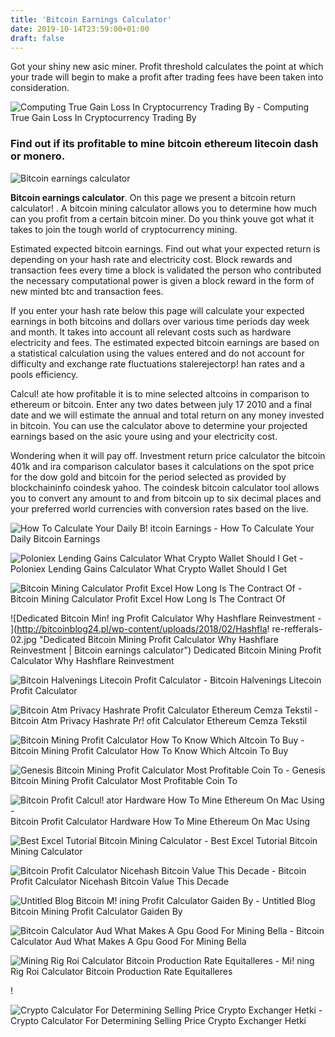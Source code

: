 ```yaml
---
title: 'Bitcoin Earnings Calculator'
date: 2019-10-14T23:59:00+01:00
draft: false
---
```


Got your shiny new asic miner. Profit threshold calculates the point at which your trade will begin to make a profit after trading fees have been taken into consideration.

![Computing True Gain Loss In Cryptocurrency Trading By - ](https://hackernoon.com/hn-images/1*Mk4xG2VJEn2Q0vEjYr6wbw.png "Computing True Gain Loss In Cryptocurrency Trading By | Bitcoin earnings calculator") Computing True Gain Loss In Cryptocurrency Trading By

### Find out if its profitable to mine bitcoin ethereum litecoin dash or monero.

![Bitcoin earnings calculator](https://www.howtogeek.com/wp-content/uploads/2018/03/ximg_5a9db8b19330a.png.pagespeed.gp%20jp%20jw%20pj%20ws%20js%20rj%20rp%20rw%20ri%20cp%20md.ic.Etf15MRWKl.png "Bitcoin earnings calculator")

**Bitcoin earnings calculator**. On this page we present a bitcoin return calculator! . A bitcoin mining calculator allows you to determine how much can you profit from a certain bitcoin miner. Do you think youve got what it takes to join the tough world of cryptocurrency mining.

Estimated expected bitcoin earnings. Find out what your expected return is depending on your hash rate and electricity cost. Block rewards and transaction fees every time a block is validated the person who contributed the necessary computational power is given a block reward in the form of new minted btc and transaction fees.

If you enter your hash rate below this page will calculate your expected earnings in both bitcoins and dollars over various time periods day week and month. It takes into account all relevant costs such as hardware electricity and fees. The estimated expected bitcoin earnings are based on a statistical calculation using the values entered and do not account for difficulty and exchange rate fluctuations stalerejectorp! han rates and a pools efficiency.

Calcul! ate how profitable it is to mine selected altcoins in comparison to ethereum or bitcoin. Enter any two dates between july 17 2010 and a final date and we will estimate the annual and total return on any money invested in bitcoin. You can use the calculator above to determine your projected earnings based on the asic youre using and your electricity cost.

Wondering when it will pay off. Investment return price calculator the bitcoin 401k and ira comparison calculator bases it calculations on the spot price for the dow gold and bitcoin for the period selected as provided by blockchaininfo coindesk yahoo. The coindesk bitcoin calculator tool allows you to convert any amount to and from bitcoin up to six decimal places and your preferred world currencies with conversion rates based on the live.

![How To Calculate Your Daily B!   itcoin Earnings - ](https://i.ytimg.com/vi/4rM7yULTNWE/maxresdefault.jpg "How To Calculate Your Daily Bitcoin Earnings | Bitcoin earnings calculator") How To Calculate Your Daily Bitcoin Earnings

![Poloniex Lending Gains Calculator What Crypto Wallet Should I Get - ](https://www.earnforex.com/blog/wp-content/uploads/2016/07/poloniex-loan-offers.png "Poloniex Lending Gains Calculator What Crypto Wallet Should I Get | Bitcoin earnings calculator") Poloniex Lending Gains Calculator What Crypto Wallet Should I Get

![Bitcoin Mining Calculator Profit Excel How Long Is The Contract Of - ](http://i.imgur.com/ScspMeg.png?1 "Bitcoin Mining Calculator Profit Excel How Long Is The Contract Of | Bitcoin earnings calculator") Bitcoin Mining Calculator Profit Excel How Long Is The Contract Of

![Dedicated Bitcoin Min!   ing Profit Calculator Why Hashflare Reinvestment - ](http://bitcoinblog24.pl/wp-content/uploads/2018/02/Hashfla!   re-refferals-02.jpg "Dedicated Bitcoin Mining Profit Calculator Why Hashflare Reinvestment | Bitcoin earnings calculator") Dedicated Bitcoin Mining Profit Calculator Why Hashflare Reinvestment

![Bitcoin Halvenings Litecoin Profit Calculator - ](https://steemitimages.com/0x0/https://steemitimages.com/DQmQNpK8VqV9nA7XQ3XPjXxLF6SdenRbL9cCGFksNzqw6Yb/Screen%20Shot%202017-12-29%20at%2010.40.18%20AM.png "Bitcoin Halvenings Litecoin Profit Calculator | Bitcoin earnings calculator") Bitcoin Halvenings Litecoin Profit Calculator

![Bitcoin Atm Privacy Hashrate Profit Calculator Ethereum Cemza Tekstil - ](https://bitzenus.com/wp-content/uploads/2017/06/s-l160010.png "Bitcoin Atm Privacy Hashrate Profit Calculator Ethereum Cemza Tekstil | Bitcoin earnings calculator") Bitcoin Atm Privacy Hashrate Pr! ofit Calculator Ethereum Cemza Tekstil

![Bitcoin Mining Profit Calculator How To Know Which Altcoin To Buy - ](https://uslifed.com/wp-content/uploads/2017/12/Bitcoin-Mining-Calculator-and-Profitability-Calculator.png "Bitcoin Mining Profit Calculator How To Know Which Altcoin To Buy | Bitcoin earnings calculator") Bitcoin Mining Profit Calculator How To Know Which Altcoin To Buy

![Genesis Bitcoin Mining Profit Calculator Most Profitable Coin To - ](https://i.ytimg.com/vi/kkYv5PaDJ10/maxresdefault.jpg "Genesis Bitcoin Mining Profit Calculator Most Profitable Coin To | Bitcoin earnings calculator") Genesis Bitcoin Mining Profit Calculator Most Profitable Coin To

![Bitcoin Profit Calcul!   ator Hardware How To Mine Ethereum On Mac Using - ](https://steemitimages.com/DQmekEY4zxcDUiXBcMG3mNbvVsBiqUsrDgtJ3EWNvpZUVFu/btc3.png "Bitcoin Prof!   it Calculator Hardware How To Mine Ethereum On Mac Using | Bitcoin earnings calculator") Bitcoin Profit Calculator Hardware How To Mine Ethereum On Mac Using

![Best Excel Tutorial Bitcoin Mining Calculator - ](https://best-excel-tutorial.com/images/Bitcoin/Difficulty.png "Best Excel Tutorial Bitcoin Mining Calculator | Bitcoin earnings calculator") Best Excel Tutorial Bitcoin Mining Calculator

![Bitcoin Profit Calculator Nicehash Bitcoin Value This Decade - ](http://i.imgur.com/00PimOo.png "Bitcoin Profit Calculator Nicehash Bitcoin Value This Decade | Bitcoin earnings calculator") Bitcoin Profit Calculator Nicehash Bitcoin Value This Decade

![Untitled Blog Bitcoin M!   ining Profit Calculator Gaiden By - ](https://66.media.tumblr.com/da90be820566991340d057c4155885fc/tumblr_nn1iaoIhTu1r6mo9co3_1280.png "Untitled Blog Bitcoin Mining Profit Calculator Gaiden By | Bitcoin earnings calculator") Untitled Blog Bitcoin Mining Profit Calculator Gaiden By

![Bitcoin Calculator Aud What Makes A Gpu Good For Mining Bella - ](https://www.howtogeek.com/wp-content/uploads/2018/03/ximg_5a9db8b19330a.png.pagespeed.gp%20jp%20jw%20pj%20ws%20js%20rj%20rp%20rw%20ri%20cp%20md.ic.Etf15MRWKl.png "Bitcoin Calculator Aud What Makes A Gpu Good For Mining Bella | Bitcoin earnings calculator") Bitcoin Calculator Aud What Makes A Gpu Good For Mining Bella

![Mining Rig Roi Calculator Bitcoin Production Rate Equitalleres - ](https://coincentral.com/wp-content/uploads/2018/05/Screen-Shot-2018-05-30-at-9.54.27-AM.png "Mining Rig Roi Calculator Bitcoin Production Rate Equitalleres | Bitcoin earnings calculator") Mi! ning Rig Roi Calculator Bitcoin Production Rate Equitalleres

!

![Crypto Calculator For Determining Selling Price Crypto Exchanger Hetki - ](https://cdn-images-1.medium.com/max/1200/1*YTwrBSJqluYwBwsNgPpoaQ.png "Crypto Calculator For Determining Selling Price Crypto Exchanger Hetki | Bitcoin earnings calculator") Crypto Calculator For Determining Selling Price Crypto Exchanger Hetki